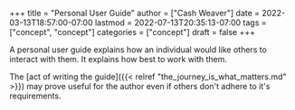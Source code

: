 +++
title = "Personal User Guide"
author = ["Cash Weaver"]
date = 2022-03-13T18:57:00-07:00
lastmod = 2022-07-13T20:35:13-07:00
tags = ["concept", "concept"]
categories = ["concept"]
draft = false
+++

A personal user guide explains how an individual would like others to interact with them. It explains how best to work with them.

The [act of writing the guide]({{< relref "the_journey_is_what_matters.md" >}}) may prove useful for the author even if others don't adhere to it's requirements.
